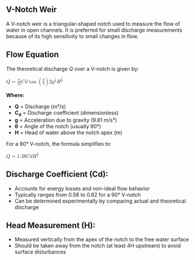 <!DOCTYPE html>
<html lang="en">
<head>
  <meta charset="UTF-8">
</head>
<body>

  <h2>V-Notch Weir</h2>
  <p>
    A V-notch weir is a triangular-shaped notch used to measure the flow of water in open channels.
    It is preferred for small discharge measurements because of its high sensitivity to small changes in flow.
  </p>

  <h2>Flow Equation</h2>
  <p>The theoretical discharge <em>Q</em> over a V-notch is given by:</p>

  <math xmlns="http://www.w3.org/1998/Math/MathML">
    <mi>Q</mi>
    <mo>=</mo>
    <mfrac><mn>8</mn><mn>15</mn></mfrac>
    <mi>C</mi><mi>d</mi>
    <mo>tan</mo>
    <mo>(</mo>
    <mfrac><mi>&#x03B8;</mi><mn>2</mn></mfrac>
    <mo>)</mo>
    <msup><mfenced><mrow><mn>2</mn><mi>g</mi></mrow></mfenced>
    <mfrac><mn>1</mn><mn>2</mn></mfrac></msup>
    <msup><mi>H</mi><mfrac><mn>5</mn><mn>2</mn></mfrac></msup>
  </math>

  <p><strong>Where:</strong></p>
  <ul>
    <li><strong>Q</strong> = Discharge (m³/s)</li>
    <li><strong>C<sub>d</sub></strong> = Discharge coefficient (dimensionless)</li>
    <li><strong>g</strong> = Acceleration due to gravity (9.81 m/s²)</li>
    <li><strong>&#x03B8;</strong> = Angle of the notch (usually 90°)</li>
    <li><strong>H</strong> = Head of water above the notch apex (m)</li>
  </ul>

  <p>For a 90° V-notch, the formula simplifies to:</p>

  <math xmlns="http://www.w3.org/1998/Math/MathML">
    <mi>Q</mi>
    <mo>=</mo>
    <mn>1.38</mn>
    <mo>&#x2062;</mo>
    <mi>C</mi><mi>d</mi>
    <msup><mi>H</mi><mfrac><mn>5</mn><mn>2</mn></mfrac></msup>
  </math>

  <h2>Discharge Coefficient (Cd):</h2>
  <ul>
    <li>Accounts for energy losses and non-ideal flow behavior</li>
    <li>Typically ranges from 0.58 to 0.62 for a 90° V-notch</li>
    <li>Can be determined experimentally by comparing actual and theoretical discharge</li>
  </ul>

  <h2>Head Measurement (H):</h2>
  <ul>
    <li>Measured vertically from the apex of the notch to the free water surface</li>
    <li>Should be taken away from the notch (at least 4H upstream) to avoid surface disturbances</li>
  </ul>

</body>
</html>
